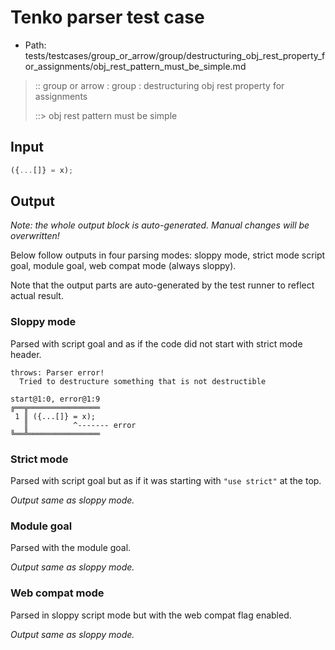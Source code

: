 # Tenko parser test case

- Path: tests/testcases/group_or_arrow/group/destructuring_obj_rest_property_for_assignments/obj_rest_pattern_must_be_simple.md

> :: group or arrow : group : destructuring obj rest property for assignments
>
> ::> obj rest pattern must be simple

## Input

`````js
({...[]} = x);
`````

## Output

_Note: the whole output block is auto-generated. Manual changes will be overwritten!_

Below follow outputs in four parsing modes: sloppy mode, strict mode script goal, module goal, web compat mode (always sloppy).

Note that the output parts are auto-generated by the test runner to reflect actual result.

### Sloppy mode

Parsed with script goal and as if the code did not start with strict mode header.

`````
throws: Parser error!
  Tried to destructure something that is not destructible

start@1:0, error@1:9
╔══╦════════════════
 1 ║ ({...[]} = x);
   ║          ^------- error
╚══╩════════════════

`````

### Strict mode

Parsed with script goal but as if it was starting with `"use strict"` at the top.

_Output same as sloppy mode._

### Module goal

Parsed with the module goal.

_Output same as sloppy mode._

### Web compat mode

Parsed in sloppy script mode but with the web compat flag enabled.

_Output same as sloppy mode._
